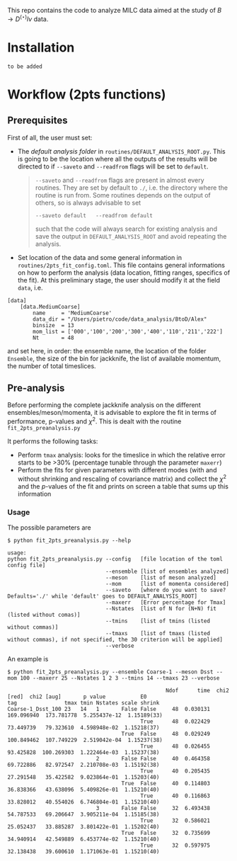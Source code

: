 This repo contains the code to analyze MILC data aimed at the study of $B\rightarrow D^{(\star)}l\nu$ data.

# Installation
`to be added`

# Workflow (2pts functions)

## Prerequisites
First of all, the user must set:
- The *default analysis folder* in `routines/DEFAULT_ANALYSIS_ROOT.py`. This is going to be the location where all the outputs of the results will be directed to if `--saveto` and `--readfrom` flags will be set to `default`. 
    
    > `--saveto` and `--readfrom` flags are present in almost every routines. They are set by default to `./`, i.e. the directory where the routine is run from.
    Some routines depends on the output of others, so is always advisable to set 
    > ```
    > --saveto default   --readfrom default 
    > ```
    > such that the code will always search for existing analysis and save the output in `DEFAULT_ANALYSIS_ROOT` and avoid repeating the analysis.

- Set location of the data and some general information in `routines/2pts_fit_config.toml`. This file contains general informations on how to perform the analysis (data location, fitting ranges, specifics of the fit). At this preliminary stage, the user should modify it at the field `data`, i.e.
```
[data]
    [data.MediumCoarse]
        name     = 'MediumCoarse'
        data_dir = "/Users/pietro/code/data_analysis/BtoD/Alex"
        binsize  = 13
        mom_list = ['000','100','200','300','400','110','211','222']
        Nt       = 48
```
and set here, in order: the ensemble name, the location of the folder `Ensemble`, the size of the bin for jackknife, the list of available momentum, the number of total timeslices.


## Pre-analysis
Before performing the complete jackknife analysis on the different ensembles/meson/momenta, it is advisable to explore the fit in terms of performance, p-values and $\chi^2$. This is dealt with the routine `fit_2pts_preanalysis.py`

It performs the following tasks:
- Perform `tmax` analysis: looks for the timeslice in which the relative error starts to be >30% (percentage tunable through the parameter `maxerr`) 
- Perform the fits for given parameters with different modes (with and without shrinking and rescaling of covariance matrix) and collect the $\chi^2$ and the $p$-values of the fit and prints on screen a table that sums up this information

### Usage
The possible parameters are
```
$ python fit_2pts_preanalysis.py --help

usage: 
python fit_2pts_preanalysis.py --config   [file location of the toml config file]         
                               --ensemble [list of ensembles analyzed]                    
                               --meson    [list of meson analyzed]                        
                               --mom      [list of momenta considered]
                               --saveto   [where do you want to save? Defaults='./' while 'default' goes to DEFAULT_ANALYSIS_ROOT]                     
                               --maxerr   [Error percentage for Tmax]                     
                               --Nstates  [list of N for (N+N) fit (listed without comas)]
                               --tmins    [list of tmins (listed without commas)]
                               --tmaxs    [list of tmaxs (listed without commas), if not specified, the 30 criterion will be applied]
                               --verbose
```


An example is 
```
$ python fit_2pts_preanalysis.py --ensemble Coarse-1 --meson Dsst --mom 100 --maxerr 25 --Nstates 1 2 3 --tmins 14 --tmaxs 23 --verbose

                                                  Ndof      time  chi2 [red]  chi2 [aug]       p value           E0
tag               tmax tmin Nstates scale shrink                                                                   
Coarse-1_Dsst_100 23   14   1       False False     48  0.030131  169.096940  173.781778  5.255437e-12  1.15189(33)
                                          True      48  0.022429   73.449739   79.323610  4.598948e-02  1.15218(37)
                                    True  False     48  0.029249  100.849462  107.749229  2.519042e-04  1.15237(38)
                                          True      48  0.026455   93.425828  100.269303  1.222464e-03  1.15237(38)
                            2       False False     40  0.464358   69.722886   82.972547  2.210708e-03  1.15192(38)
                                          True      40  0.205435   27.291548   35.422582  9.023864e-01  1.15203(40)
                                    True  False     40  0.114803   36.838366   43.638096  5.409826e-01  1.15210(40)
                                          True      40  0.116863   33.828012   40.554026  6.746804e-01  1.15210(40)
                            3       False False     32  6.493438   54.787533   69.206647  3.905211e-04  1.15185(38)
                                          True      32  0.586021   25.052437   33.885287  3.801422e-01  1.15202(40)
                                    True  False     32  0.735699   34.940914   42.549889  6.453774e-02  1.15210(40)
                                          True      32  0.597975   32.138438   39.600610  1.171063e-01  1.15210(40)
```
